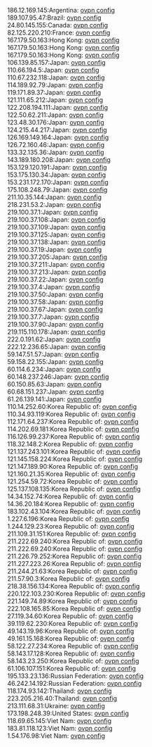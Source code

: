 186.12.169.145:Argentina: [ovpn config](vpn/186_12_169_145.ovpn)  
189.107.95.47:Brazil: [ovpn config](vpn/189_107_95_47.ovpn)  
24.80.145.155:Canada: [ovpn config](vpn/24_80_145_155.ovpn)  
82.125.220.210:France: [ovpn config](vpn/82_125_220_210.ovpn)  
167.179.50.163:Hong Kong: [ovpn config](vpn/167_179_50_163.ovpn)  
167.179.50.163:Hong Kong: [ovpn config](vpn/167_179_50_163.ovpn)  
167.179.50.163:Hong Kong: [ovpn config](vpn/167_179_50_163.ovpn)  
106.139.85.157:Japan: [ovpn config](vpn/106_139_85_157.ovpn)  
110.66.194.5:Japan: [ovpn config](vpn/110_66_194_5.ovpn)  
110.67.232.118:Japan: [ovpn config](vpn/110_67_232_118.ovpn)  
114.189.92.79:Japan: [ovpn config](vpn/114_189_92_79.ovpn)  
119.171.89.37:Japan: [ovpn config](vpn/119_171_89_37.ovpn)  
121.111.65.212:Japan: [ovpn config](vpn/121_111_65_212.ovpn)  
122.208.194.111:Japan: [ovpn config](vpn/122_208_194_111.ovpn)  
122.50.62.211:Japan: [ovpn config](vpn/122_50_62_211.ovpn)  
123.48.30.176:Japan: [ovpn config](vpn/123_48_30_176.ovpn)  
124.215.44.217:Japan: [ovpn config](vpn/124_215_44_217.ovpn)  
126.169.149.164:Japan: [ovpn config](vpn/126_169_149_164.ovpn)  
126.72.160.46:Japan: [ovpn config](vpn/126_72_160_46.ovpn)  
133.32.135.36:Japan: [ovpn config](vpn/133_32_135_36.ovpn)  
143.189.180.208:Japan: [ovpn config](vpn/143_189_180_208.ovpn)  
153.129.120.191:Japan: [ovpn config](vpn/153_129_120_191.ovpn)  
153.175.130.34:Japan: [ovpn config](vpn/153_175_130_34.ovpn)  
153.231.172.170:Japan: [ovpn config](vpn/153_231_172_170.ovpn)  
175.108.248.79:Japan: [ovpn config](vpn/175_108_248_79.ovpn)  
211.10.35.144:Japan: [ovpn config](vpn/211_10_35_144.ovpn)  
218.231.53.2:Japan: [ovpn config](vpn/218_231_53_2.ovpn)  
219.100.37.1:Japan: [ovpn config](vpn/219_100_37_1.ovpn)  
219.100.37.108:Japan: [ovpn config](vpn/219_100_37_108.ovpn)  
219.100.37.109:Japan: [ovpn config](vpn/219_100_37_109.ovpn)  
219.100.37.125:Japan: [ovpn config](vpn/219_100_37_125.ovpn)  
219.100.37.138:Japan: [ovpn config](vpn/219_100_37_138.ovpn)  
219.100.37.19:Japan: [ovpn config](vpn/219_100_37_19.ovpn)  
219.100.37.205:Japan: [ovpn config](vpn/219_100_37_205.ovpn)  
219.100.37.211:Japan: [ovpn config](vpn/219_100_37_211.ovpn)  
219.100.37.213:Japan: [ovpn config](vpn/219_100_37_213.ovpn)  
219.100.37.22:Japan: [ovpn config](vpn/219_100_37_22.ovpn)  
219.100.37.4:Japan: [ovpn config](vpn/219_100_37_4.ovpn)  
219.100.37.50:Japan: [ovpn config](vpn/219_100_37_50.ovpn)  
219.100.37.58:Japan: [ovpn config](vpn/219_100_37_58.ovpn)  
219.100.37.67:Japan: [ovpn config](vpn/219_100_37_67.ovpn)  
219.100.37.7:Japan: [ovpn config](vpn/219_100_37_7.ovpn)  
219.100.37.90:Japan: [ovpn config](vpn/219_100_37_90.ovpn)  
219.115.110.178:Japan: [ovpn config](vpn/219_115_110_178.ovpn)  
222.0.191.62:Japan: [ovpn config](vpn/222_0_191_62.ovpn)  
222.12.236.65:Japan: [ovpn config](vpn/222_12_236_65.ovpn)  
59.147.51.57:Japan: [ovpn config](vpn/59_147_51_57.ovpn)  
59.158.22.155:Japan: [ovpn config](vpn/59_158_22_155.ovpn)  
60.114.6.234:Japan: [ovpn config](vpn/60_114_6_234.ovpn)  
60.148.237.246:Japan: [ovpn config](vpn/60_148_237_246.ovpn)  
60.150.85.63:Japan: [ovpn config](vpn/60_150_85_63.ovpn)  
60.68.151.237:Japan: [ovpn config](vpn/60_68_151_237.ovpn)  
61.26.139.141:Japan: [ovpn config](vpn/61_26_139_141.ovpn)  
110.14.252.60:Korea Republic of: [ovpn config](vpn/110_14_252_60.ovpn)  
110.34.93.119:Korea Republic of: [ovpn config](vpn/110_34_93_119.ovpn)  
112.171.64.237:Korea Republic of: [ovpn config](vpn/112_171_64_237.ovpn)  
114.202.69.181:Korea Republic of: [ovpn config](vpn/114_202_69_181.ovpn)  
116.126.99.237:Korea Republic of: [ovpn config](vpn/116_126_99_237.ovpn)  
118.32.148.2:Korea Republic of: [ovpn config](vpn/118_32_148_2.ovpn)  
121.137.243.101:Korea Republic of: [ovpn config](vpn/121_137_243_101.ovpn)  
121.145.158.224:Korea Republic of: [ovpn config](vpn/121_145_158_224.ovpn)  
121.147.189.90:Korea Republic of: [ovpn config](vpn/121_147_189_90.ovpn)  
121.160.21.35:Korea Republic of: [ovpn config](vpn/121_160_21_35.ovpn)  
121.254.59.72:Korea Republic of: [ovpn config](vpn/121_254_59_72.ovpn)  
125.137.108.135:Korea Republic of: [ovpn config](vpn/125_137_108_135.ovpn)  
14.34.152.74:Korea Republic of: [ovpn config](vpn/14_34_152_74.ovpn)  
14.36.20.184:Korea Republic of: [ovpn config](vpn/14_36_20_184.ovpn)  
183.102.43.104:Korea Republic of: [ovpn config](vpn/183_102_43_104.ovpn)  
1.227.6.196:Korea Republic of: [ovpn config](vpn/1_227_6_196.ovpn)  
1.244.129.23:Korea Republic of: [ovpn config](vpn/1_244_129_23.ovpn)  
211.109.31.151:Korea Republic of: [ovpn config](vpn/211_109_31_151.ovpn)  
211.222.69.240:Korea Republic of: [ovpn config](vpn/211_222_69_240.ovpn)  
211.222.69.240:Korea Republic of: [ovpn config](vpn/211_222_69_240.ovpn)  
211.226.79.252:Korea Republic of: [ovpn config](vpn/211_226_79_252.ovpn)  
211.227.223.26:Korea Republic of: [ovpn config](vpn/211_227_223_26.ovpn)  
211.244.21.63:Korea Republic of: [ovpn config](vpn/211_244_21_63.ovpn)  
211.57.90.3:Korea Republic of: [ovpn config](vpn/211_57_90_3.ovpn)  
218.38.156.134:Korea Republic of: [ovpn config](vpn/218_38_156_134.ovpn)  
220.122.103.230:Korea Republic of: [ovpn config](vpn/220_122_103_230.ovpn)  
221.149.74.89:Korea Republic of: [ovpn config](vpn/221_149_74_89.ovpn)  
222.108.165.85:Korea Republic of: [ovpn config](vpn/222_108_165_85.ovpn)  
27.119.34.60:Korea Republic of: [ovpn config](vpn/27_119_34_60.ovpn)  
39.119.62.230:Korea Republic of: [ovpn config](vpn/39_119_62_230.ovpn)  
49.143.19.96:Korea Republic of: [ovpn config](vpn/49_143_19_96.ovpn)  
49.161.15.168:Korea Republic of: [ovpn config](vpn/49_161_15_168.ovpn)  
58.122.27.234:Korea Republic of: [ovpn config](vpn/58_122_27_234.ovpn)  
58.143.17.128:Korea Republic of: [ovpn config](vpn/58_143_17_128.ovpn)  
58.143.23.250:Korea Republic of: [ovpn config](vpn/58_143_23_250.ovpn)  
61.106.107.151:Korea Republic of: [ovpn config](vpn/61_106_107_151.ovpn)  
195.133.23.136:Russian Federation: [ovpn config](vpn/195_133_23_136.ovpn)  
46.242.14.192:Russian Federation: [ovpn config](vpn/46_242_14_192.ovpn)  
118.174.93.142:Thailand: [ovpn config](vpn/118_174_93_142.ovpn)  
223.205.216.40:Thailand: [ovpn config](vpn/223_205_216_40.ovpn)  
213.111.68.31:Ukraine: [ovpn config](vpn/213_111_68_31.ovpn)  
173.198.248.39:United States: [ovpn config](vpn/173_198_248_39.ovpn)  
118.69.65.145:Viet Nam: [ovpn config](vpn/118_69_65_145.ovpn)  
183.81.118.123:Viet Nam: [ovpn config](vpn/183_81_118_123.ovpn)  
1.54.176.98:Viet Nam: [ovpn config](vpn/1_54_176_98.ovpn)  
